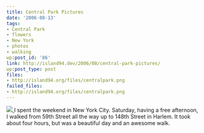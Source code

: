 ```yaml
---
title: Central Park Pictures
date: '2006-08-13'
tags:
- Central Park
- flowers
- New York
- photos
- walking
wp:post_id: '86'
link: http://island94.dev/2006/08/central-park-pictures/
wp:post_type: post
files:
- http://island94.org/files/centralpark.png
failed_files:
- http://island94.org/files/centralpark.png
---
```



  [ ![](http://island94.org/files/centralpark.png) ](http://www.flickr.com/photos/bensheldon/sets/72157594235959054/)
I spent the weekend in New York City. Saturday, having a free afternoon, I walked from 59th Street all the way up to 148th Street in Harlem. It took about four hours, but was a beautiful day and an awesome walk.